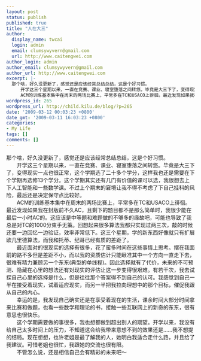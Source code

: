 ```yaml
---
layout: post
status: publish
published: true
title: "人在大三"
author:
  display_name: twcai
  login: admin
  email: clumsywyvern@gmail.com
  url: http://www.caitengwei.com
author_login: admin
author_email: clumsywyvern@gmail.com
author_url: http://www.caitengwei.com
excerpt: |-
  那个啥，好久没更新了，感觉还是应该经常总结总结，这是个好习惯。
  　　开学这三个星期以来，一直在竞赛、课业、寝室堕落之间转悠。毕竟是大三下了，变得现实一点也很正常，这个学期选了二十多个学分，这样我也还是需要在下个学期再选修13个学分。这个学期其实还有几门有价值的课可以选，我很想去上下人工智能和一些数学课。不过上个期末的窘境让我不得不考虑了下自己挂科的风险，最后还是决定保守点比较好。
  　　ACM的训练基本集中在周末的两场比赛上，平常多在TC和USACO上徘徊。最近发现如果我在封版前不久AC，且剩下的题目都不是那么简单时，我很少能在最后一小时AC的。这应该是中等题和难题做的不够多的缘故吧，可能也导致了我总是对TC的1000分束手无策。回想起来很多算法我都只实现过两三次，敲的时候还要一边回忆一边验证，效率非常低下。这三个星期，学的新东西好像就只有扩展欧几里德算法，而我和托蒂、纪哥已经有质的差距了。
wordpress_id: 265
wordpress_url: http://child.kilu.de/blog/?p=265
date: '2009-03-12 00:03:23 +0800'
date_gmt: '2009-03-11 16:03:23 +0800'
categories:
- My Life
tags: []
comments: []
---
```

<p>那个啥，好久没更新了，感觉还是应该经常总结总结，这是个好习惯。<br />
　　开学这三个星期以来，一直在竞赛、课业、寝室堕落之间转悠。毕竟是大三下了，变得现实一点也很正常，这个学期选了二十多个学分，这样我也还是需要在下个学期再选修13个学分。这个学期其实还有几门有价值的课可以选，我很想去上下人工智能和一些数学课。不过上个期末的窘境让我不得不考虑了下自己挂科的风险，最后还是决定保守点比较好。<br />
　　ACM的训练基本集中在周末的两场比赛上，平常多在TC和USACO上徘徊。最近发现如果我在封版前不久AC，且剩下的题目都不是那么简单时，我很少能在最后一小时AC的。这应该是中等题和难题做的不够多的缘故吧，可能也导致了我总是对TC的1000分束手无策。回想起来很多算法我都只实现过两三次，敲的时候还要一边回忆一边验证，效率非常低下。这三个星期，学的新东西好像就只有扩展欧几里德算法，而我和托蒂、纪哥已经有质的差距了。<a id="more"></a><a id="more-265"></a><br />
　　最近面对的很现实的选择有很多，花了蛮多时间在这些事情上思考。摆在我面前的路不多但是差距不小，而以我的资质估计只能瞅准其中一个方向一直走下去，很难有精力兼顾另一个东东(典型的单线程)。因此选择就有了代价，未来的不可预测、隐藏在心里的想法还有对现实的评估让这一步变得很艰难。有若干次，我去试探自己心里的选择是什么，但是往往那个答案得不到自己的认可。我感觉到自己一半在接受着现实，试着适应现实，而另一半把我拉向理想中的那个目标，催促我跟从自己的内心。<br />
　　幸运的是，我发现自己确实还是在享受着现在的生活，课余时间大部分时间拿来比赛和做题，也看一些数学和理论的书，接触一些互联网上的新奇的东东，很有意思也很快乐。<br />
　　这个学期需要做的事很多，我也想都做到超出别人的期望。开学以来，我没有给自己太多时间上的压力，不知道这会给我带来意想不到的效果还是&hellip;&hellip;我不想提的结局。现在想想，也许老姐是最了解我的人，她明白我适合走什么路，并且给了我建议。可惜老姐也很忙，我跟她的交流也很有限。<br />
　　不管怎么说，还是相信自己会有精彩的未来吧～</p>
